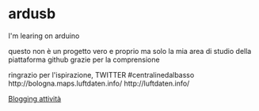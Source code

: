 # ardusb
<p>I'm learing on arduino</p>
<p>questo non è un progetto vero e proprio ma solo la mia area di studio della piattaforma github
grazie per la comprensione</p>
<p>ringrazio per l'ispirazione, TWITTER #centralinedalbasso http://bologna.maps.luftdaten.info/ http://luftdaten.info/</p>
<a href="https://maxalone.github.io/ardusb/">Blogging attività</a>
